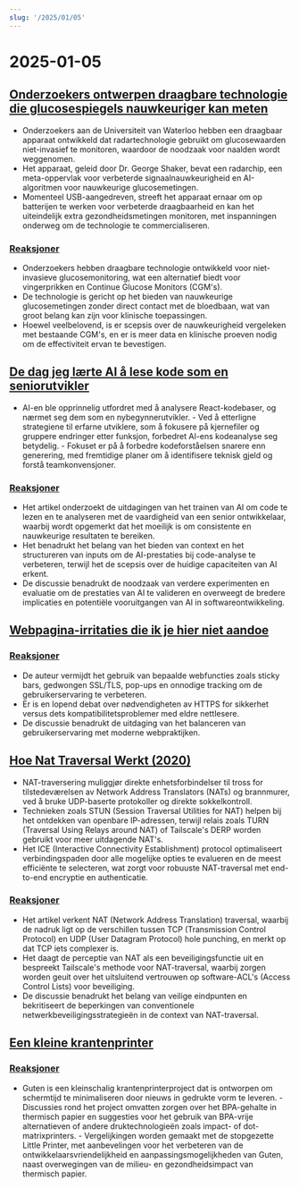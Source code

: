 ```yaml
---
slug: '/2025/01/05'
---
```


# 2025-01-05

## [Onderzoekers ontwerpen draagbare technologie die glucosespiegels nauwkeuriger kan meten](https://uwaterloo.ca/news/media/no-more-needles-tracking-blood-sugar-your-wrist)

- Onderzoekers aan de Universiteit van Waterloo hebben een draagbaar apparaat ontwikkeld dat radartechnologie gebruikt om glucosewaarden niet-invasief te monitoren, waardoor de noodzaak voor naalden wordt weggenomen.
- Het apparaat, geleid door Dr. George Shaker, bevat een radarchip, een meta-oppervlak voor verbeterde signaalnauwkeurigheid en AI-algoritmen voor nauwkeurige glucosemetingen.
- Momenteel USB-aangedreven, streeft het apparaat ernaar om op batterijen te werken voor verbeterde draagbaarheid en kan het uiteindelijk extra gezondheidsmetingen monitoren, met inspanningen onderweg om de technologie te commercialiseren.

### [Reaksjoner](https://news.ycombinator.com/item?id=42599189)

- Onderzoekers hebben draagbare technologie ontwikkeld voor niet-invasieve glucosemonitoring, wat een alternatief biedt voor vingerprikken en Continue Glucose Monitors (CGM's).
- De technologie is gericht op het bieden van nauwkeurige glucosemetingen zonder direct contact met de bloedbaan, wat van groot belang kan zijn voor klinische toepassingen.
- Hoewel veelbelovend, is er scepsis over de nauwkeurigheid vergeleken met bestaande CGM's, en er is meer data en klinische proeven nodig om de effectiviteit ervan te bevestigen.

## [De dag jeg lærte AI å lese kode som en seniorutvikler](https://nmn.gl/blog/ai-senior-developer)

- AI-en ble opprinnelig utfordret med å analysere React-kodebaser, og nærmet seg dem som en nybegynnerutvikler. - Ved å etterligne strategiene til erfarne utviklere, som å fokusere på kjernefiler og gruppere endringer etter funksjon, forbedret AI-ens kodeanalyse seg betydelig. - Fokuset er på å forbedre kodeforståelsen snarere enn generering, med fremtidige planer om å identifisere teknisk gjeld og forstå teamkonvensjoner.

### [Reaksjoner](https://news.ycombinator.com/item?id=42601847)

- Het artikel onderzoekt de uitdagingen van het trainen van AI om code te lezen en te analyseren met de vaardigheid van een senior ontwikkelaar, waarbij wordt opgemerkt dat het moeilijk is om consistente en nauwkeurige resultaten te bereiken.
- Het benadrukt het belang van het bieden van context en het structureren van inputs om de AI-prestaties bij code-analyse te verbeteren, terwijl het de scepsis over de huidige capaciteiten van AI erkent.
- De discussie benadrukt de noodzaak van verdere experimenten en evaluatie om de prestaties van AI te valideren en overweegt de bredere implicaties en potentiële vooruitgangen van AI in softwareontwikkeling.

## [Webpagina-irritaties die ik je hier niet aandoe](http://rachelbythebay.com/w/2025/01/04/cruft/)

### [Reaksjoner](https://news.ycombinator.com/item?id=42599102)

- De auteur vermijdt het gebruik van bepaalde webfuncties zoals sticky bars, gedwongen SSL/TLS, pop-ups en onnodige tracking om de gebruikerservaring te verbeteren.
- Er is en lopend debat over nødvendigheten av HTTPS for sikkerhet versus dets kompatibilitetsproblemer med eldre nettlesere.
- De discussie benadrukt de uitdaging van het balanceren van gebruikerservaring met moderne webpraktijken.

## [Hoe Nat Traversal Werkt (2020)](https://tailscale.com/blog/how-nat-traversal-works)

- NAT-traversering muliggjør direkte enhetsforbindelser til tross for tilstedeværelsen av Network Address Translators (NATs) og brannmurer, ved å bruke UDP-baserte protokoller og direkte sokkelkontroll.
- Technieken zoals STUN (Session Traversal Utilities for NAT) helpen bij het ontdekken van openbare IP-adressen, terwijl relais zoals TURN (Traversal Using Relays around NAT) of Tailscale's DERP worden gebruikt voor meer uitdagende NAT's.
- Het ICE (Interactive Connectivity Establishment) protocol optimaliseert verbindingspaden door alle mogelijke opties te evalueren en de meest efficiënte te selecteren, wat zorgt voor robuuste NAT-traversal met end-to-end encryptie en authenticatie.

### [Reaksjoner](https://news.ycombinator.com/item?id=42600846)

- Het artikel verkent NAT (Network Address Translation) traversal, waarbij de nadruk ligt op de verschillen tussen TCP (Transmission Control Protocol) en UDP (User Datagram Protocol) hole punching, en merkt op dat TCP iets complexer is.
- Het daagt de perceptie van NAT als een beveiligingsfunctie uit en bespreekt Tailscale's methode voor NAT-traversal, waarbij zorgen worden geuit over het uitsluitend vertrouwen op software-ACL's (Access Control Lists) voor beveiliging.
- De discussie benadrukt het belang van veilige eindpunten en bekritiseert de beperkingen van conventionele netwerkbeveiligingsstrategieën in de context van NAT-traversal.

## [Een kleine krantenprinter](https://amanvir.com/guten)

### [Reaksjoner](https://news.ycombinator.com/item?id=42599599)

- Guten is een kleinschalig krantenprinterproject dat is ontworpen om schermtijd te minimaliseren door nieuws in gedrukte vorm te leveren. - Discussies rond het project omvatten zorgen over het BPA-gehalte in thermisch papier en suggesties voor het gebruik van BPA-vrije alternatieven of andere druktechnologieën zoals impact- of dot-matrixprinters. - Vergelijkingen worden gemaakt met de stopgezette Little Printer, met aanbevelingen voor het verbeteren van de ontwikkelaarsvriendelijkheid en aanpassingsmogelijkheden van Guten, naast overwegingen van de milieu- en gezondheidsimpact van thermisch papier.

<head>
  <meta property="og:title" content="Onderzoekers ontwerpen draagbare technologie die glucosespiegels nauwkeuriger kan meten" />
  <meta property="og:type" content="website" />
  <meta property="og:image" content="https://og.cho.sh/api/og/?title=Onderzoekers%20ontwerpen%20draagbare%20technologie%20die%20glucosespiegels%20nauwkeuriger%20kan%20meten&subheading=s%C3%B8ndag%205.%20januar%202025%3A%20Sammendrag%20av%20Hacker%20News" />
</head>
